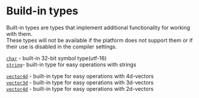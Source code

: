 # Build-in types

Built-in types are types that implement additional functionality for working with them. \
These types will not be available if the platform does not support them or if their use is disabled in the compiler settings.



[`char`](6-Char.md) - built-in 32-bit symbol type(utf-16) \
[`string`](7-String.md)- built-in type for easy operations with strings

[`vector4d`](8-Vector.md) - built-in type for easy operations with 4d-vectors \
[`vector3d`](8-Vector.md) - built-in type for easy operations with 3d-vectors \
[`vector4d`](8-Vector.md) - built-in type for easy operations with 2d-vectors
